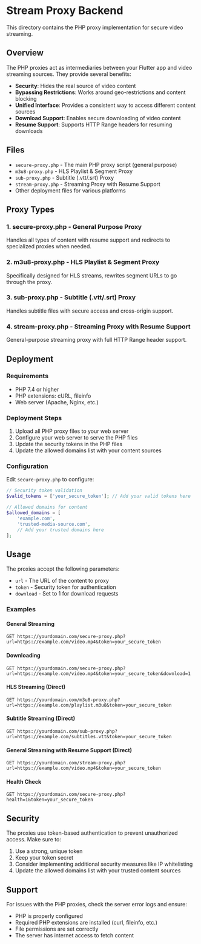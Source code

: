 # Stream Proxy Backend

This directory contains the PHP proxy implementation for secure video streaming.

## Overview

The PHP proxies act as intermediaries between your Flutter app and video streaming sources. They provide several benefits:

- **Security**: Hides the real source of video content
- **Bypassing Restrictions**: Works around geo-restrictions and content blocking
- **Unified Interface**: Provides a consistent way to access different content sources
- **Download Support**: Enables secure downloading of video content
- **Resume Support**: Supports HTTP Range headers for resuming downloads

## Files

- `secure-proxy.php` - The main PHP proxy script (general purpose)
- `m3u8-proxy.php` - HLS Playlist & Segment Proxy
- `sub-proxy.php` - Subtitle (.vtt/.srt) Proxy
- `stream-proxy.php` - Streaming Proxy with Resume Support
- Other deployment files for various platforms

## Proxy Types

### 1. secure-proxy.php - General Purpose Proxy
Handles all types of content with resume support and redirects to specialized proxies when needed.

### 2. m3u8-proxy.php - HLS Playlist & Segment Proxy
Specifically designed for HLS streams, rewrites segment URLs to go through the proxy.

### 3. sub-proxy.php - Subtitle (.vtt/.srt) Proxy
Handles subtitle files with secure access and cross-origin support.

### 4. stream-proxy.php - Streaming Proxy with Resume Support
General-purpose streaming proxy with full HTTP Range header support.

## Deployment

### Requirements

- PHP 7.4 or higher
- PHP extensions: cURL, fileinfo
- Web server (Apache, Nginx, etc.)

### Deployment Steps

1. Upload all PHP proxy files to your web server
2. Configure your web server to serve the PHP files
3. Update the security tokens in the PHP files
4. Update the allowed domains list with your content sources

### Configuration

Edit `secure-proxy.php` to configure:

```php
// Security token validation
$valid_tokens = ['your_secure_token']; // Add your valid tokens here

// Allowed domains for content
$allowed_domains = [
    'example.com',
    'trusted-media-source.com',
    // Add your trusted domains here
];
```

## Usage

The proxies accept the following parameters:

- `url` - The URL of the content to proxy
- `token` - Security token for authentication
- `download` - Set to 1 for download requests

### Examples

#### General Streaming
```
GET https://yourdomain.com/secure-proxy.php?url=https://example.com/video.mp4&token=your_secure_token
```

#### Downloading
```
GET https://yourdomain.com/secure-proxy.php?url=https://example.com/video.mp4&token=your_secure_token&download=1
```

#### HLS Streaming (Direct)
```
GET https://yourdomain.com/m3u8-proxy.php?url=https://example.com/playlist.m3u8&token=your_secure_token
```

#### Subtitle Streaming (Direct)
```
GET https://yourdomain.com/sub-proxy.php?url=https://example.com/subtitles.vtt&token=your_secure_token
```

#### General Streaming with Resume Support (Direct)
```
GET https://yourdomain.com/stream-proxy.php?url=https://example.com/video.mp4&token=your_secure_token
```

#### Health Check
```
GET https://yourdomain.com/secure-proxy.php?health=1&token=your_secure_token
```

## Security

The proxies use token-based authentication to prevent unauthorized access. Make sure to:

1. Use a strong, unique token
2. Keep your token secret
3. Consider implementing additional security measures like IP whitelisting
4. Update the allowed domains list with your trusted content sources

## Support

For issues with the PHP proxies, check the server error logs and ensure:
- PHP is properly configured
- Required PHP extensions are installed (curl, fileinfo, etc.)
- File permissions are set correctly
- The server has internet access to fetch content
